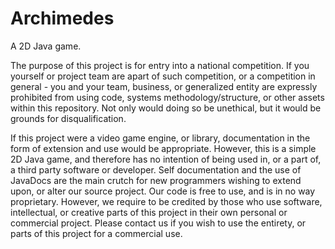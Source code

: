 Archimedes
==========

A 2D Java game.

The purpose of this project is for entry into a national competition. 
If you yourself or project team are apart of such competition, or a competition in general - you and your team, business, or generalized entity are expressly prohibited from using code, systems methodology/structure, or other assets within this repository. Not only would doing so be unethical, but it would be grounds for disqualification.

If this project were a video game engine, or library, documentation in the form of extension and use would be appropriate.
However, this is a simple 2D Java game, and therefore has no intention of being used in, or a part of, a third party software or developer. 
Self documentation and the use of JavaDocs are the main crutch for new programmers wishing to extend upon, or alter our source project. 
Our code is free to use, and is in no way proprietary. 
However, we require to be  credited by those who use software, intellectual, or creative parts of this project in their own personal or commercial project. 
Please contact us if you wish to use the entirety, or parts of this project for a commercial use.


